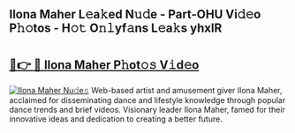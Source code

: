 ## Ilona Maher L𝚎a𝚔ed N𝚞𝚍e - Part-OHU Vi𝚍𝚎o P𝚑𝚘tos - H𝚘𝚝 O𝚗𝚕yf𝚊ns L𝚎a𝚔s yhxlR

# <h2><a href="http://kf8w3bg.oniu.top/?m=Ilona+Maher">🔗👉 🔴 Ilona Maher P𝚑ot𝚘𝚜 V𝚒d𝚎o</a></h2>

[![Ilona Maher Nu𝚍e𝚜](https://i.imgur.com/0qMVB7G.gif)](http://kf8w3bg.oniu.top/?m=Ilona+Maher)
Web-based artist and amusement giver Ilona Maher, acclaimed for disseminating dance and lifestyle knowledge through popular dance trends and brief videos. Visionary leader Ilona Maher, famed for their innovative ideas and dedication to creating a better future.  
